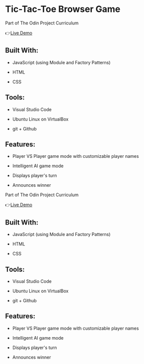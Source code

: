 # Tic-Tac-Toe Browser Game

Part of The Odin Project Curriculum

:point_right:[Live Demo](https://isabelleann.github.io/TICTACTOE/)

## Built With:
  * JavaScript (using Module and Factory Patterns)

  * HTML

  * CSS
  
## Tools:
  * Visual Studio Code
  
  * Ubuntu Linux on VirtualBox
  
  * git + Github

## Features:
  * Player VS Player game mode with customizable player names

  * Intelligent AI game mode

  * Displays player's turn

  * Announces winner

Part of The Odin Project Curriculum

:point_right:[Live Demo](https://isabelleann.github.io/TICTACTOE/)

## Built With:
  * JavaScript (using Module and Factory Patterns)

  * HTML

  * CSS
  
## Tools:
  * Visual Studio Code
  
  * Ubuntu Linux on VirtualBox
  
  * git + Github

## Features:
  * Player VS Player game mode with customizable player names

  * Intelligent AI game mode

  * Displays player's turn

  * Announces winner
